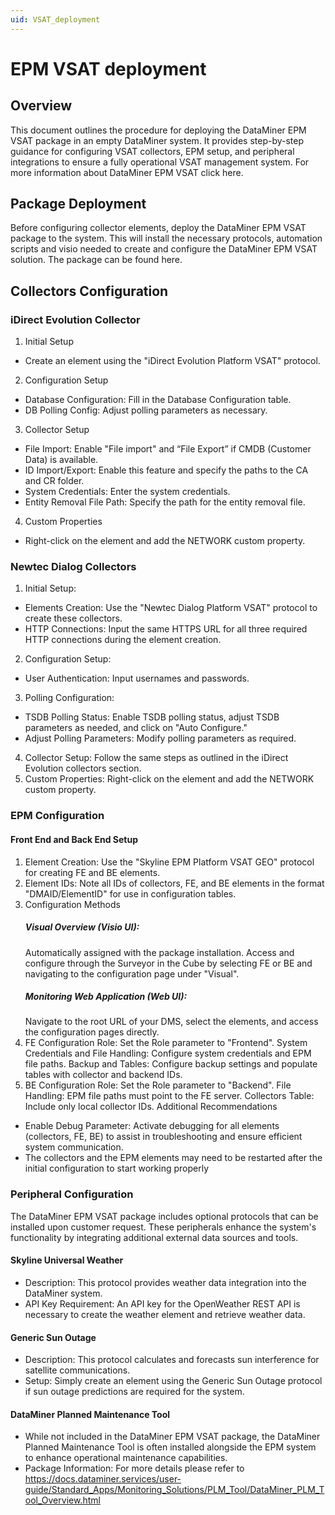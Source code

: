 ```yaml
---
uid: VSAT_deployment
---
```


# EPM VSAT deployment

## Overview
This document outlines the procedure for deploying the DataMiner EPM VSAT package in an empty DataMiner system. It provides step-by-step guidance for configuring VSAT collectors, EPM setup, and peripheral integrations to ensure a fully operational VSAT management system.
For more information about DataMiner EPM VSAT click here.

## Package Deployment
Before configuring collector elements, deploy the DataMiner EPM VSAT package to the system. This will install the necessary protocols, automation scripts and visio needed to create and configure the DataMiner EPM VSAT solution.
The package can be found here.

## Collectors Configuration
### iDirect Evolution Collector
1. Initial Setup 
- Create an element using the "iDirect Evolution Platform VSAT" protocol.
2.	Configuration Setup
- Database Configuration: Fill in the Database Configuration table.
- DB Polling Config: Adjust polling parameters as necessary.
3.	Collector Setup
- File Import: Enable "File import" and “File Export” if CMDB (Customer Data) is available.
- ID Import/Export: Enable this feature and specify the paths to the CA and CR folder.
- System Credentials: Enter the system credentials.
- Entity Removal File Path: Specify the path for the entity removal file.
4.	Custom Properties
- Right-click on the element and add the NETWORK custom property.

### Newtec Dialog Collectors
1.	Initial Setup:
- Elements Creation: Use the "Newtec Dialog Platform VSAT" protocol to create these collectors.
- HTTP Connections: Input the same HTTPS URL for all three required HTTP connections during the element creation.
2. Configuration Setup:
- User Authentication: Input usernames and passwords.
3.	Polling Configuration:
- TSDB Polling Status: Enable TSDB polling status, adjust TSDB parameters as needed, and click on "Auto Configure."
- Adjust Polling Parameters: Modify polling parameters as required.
4.	Collector Setup: Follow the same steps as outlined in the iDirect Evolution collectors section.
5.	Custom Properties: Right-click on the element and add the NETWORK custom property.

### EPM Configuration
#### Front End and Back End Setup
1.	Element Creation: Use the "Skyline EPM Platform VSAT GEO" protocol for creating FE and BE elements.
2.	Element IDs: Note all IDs of collectors, FE, and BE elements in the format "DMAID/ElementID" for use in configuration tables.
3. Configuration Methods
   ##### Visual Overview (Visio UI):
   Automatically assigned with the package installation.
   Access and configure through the Surveyor in the Cube by selecting FE or BE and navigating to the configuration page under "Visual".
   ##### Monitoring Web Application (Web UI):
   Navigate to the root URL of your DMS, select the elements, and access the configuration pages directly.
4.	FE Configuration
Role: Set the Role parameter to "Frontend".
System Credentials and File Handling: Configure system credentials and EPM file paths.
Backup and Tables: Configure backup settings and populate tables with collector and backend IDs.
5.	BE Configuration
Role: Set the Role parameter to "Backend".
File Handling: EPM file paths must point to the FE server.
Collectors Table: Include only local collector IDs.
Additional Recommendations
- Enable Debug Parameter: Activate debugging for all elements (collectors, FE, BE) to assist in troubleshooting and ensure efficient system communication.
- The collectors and the EPM elements may need to be restarted after the initial configuration to start working properly

### Peripheral Configuration
The DataMiner EPM VSAT package includes optional protocols that can be installed upon customer request. These peripherals enhance the system's functionality by integrating additional external data sources and tools.
#### Skyline Universal Weather
- Description: This protocol provides weather data integration into the DataMiner system.
- API Key Requirement: An API key for the OpenWeather REST API is necessary to create the weather element and retrieve weather data.
#### Generic Sun Outage
- Description: This protocol calculates and forecasts sun interference for satellite communications.
- Setup: Simply create an element using the Generic Sun Outage protocol if sun outage predictions are required for the system.
#### DataMiner Planned Maintenance Tool
- While not included in the DataMiner EPM VSAT package, the DataMiner Planned Maintenance Tool is often installed alongside the EPM system to enhance operational maintenance capabilities.
- Package Information: For more details please refer to  https://docs.dataminer.services/user-guide/Standard_Apps/Monitoring_Solutions/PLM_Tool/DataMiner_PLM_Tool_Overview.html